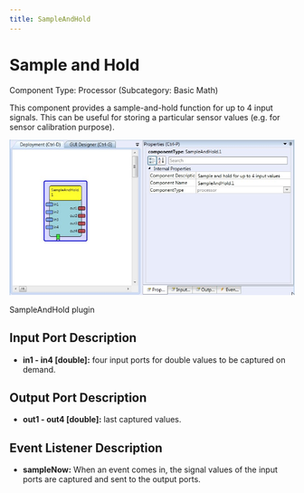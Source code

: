 ```yaml
---
title: SampleAndHold
---
```


# Sample and Hold

Component Type: Processor (Subcategory: Basic Math)

This component provides a sample-and-hold function for up to 4 input signals. This can be useful for storing a particular sensor values (e.g. for sensor calibration purpose).

![Screenshot: SampleAndHold plugin](./img/SampleAndHold.jpg "Screenshot: SampleAndHold plugin")

SampleAndHold plugin

## Input Port Description

- **in1 - in4 \[double\]:** four input ports for double values to be captured on demand.

## Output Port Description

- **out1 - out4 \[double\]:** last captured values.

## Event Listener Description

- **sampleNow:** When an event comes in, the signal values of the input ports are captured and sent to the output ports.
